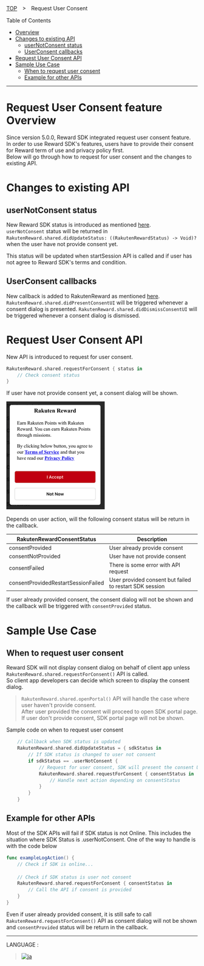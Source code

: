 [TOP](../../README.md#top)　>　Request User Consent

Table of Contents
* [Overview](#request-user-consent-feature-overview)<br>
* [Changes to existing API](#changes-to-existing-api) <br>
    * [userNotConsent status](#usernotconsent-status) <br>
    * [UserConsent callbacks](#userconsent-callbacks) <br>
* [Request User Consent API](#request-user-consent-api)
* [Sample Use Case](#sample-use-case)
    * [When to request user consent](#when-to-request-user-consent)
    * [Example for other APIs](#example-for-other-apis)

---
# Request User Consent feature Overview
Since version 5.0.0, Reward SDK integrated request user consent feature. <br>
In order to use Reward SDK's features, users have to provide their consent for Reward term of use and privacy policy first. <br>
Below will go through how to request for user consent and the changes to existing API. <br>

# Changes to existing API
## userNotConsent status
New Reward SDK status is introduced as mentioned [here](../APIReference/README.md#rakutenrewardstatus). <br>
`userNotConsent` status will be returned in `RakutenReward.shared.didUpdateStatus: ((RakutenRewardStatus) -> Void)?` when the user have not provide consent yet. <br>

This status will be updated when startSession API is called and if user has not agree to Reward SDK's terms and condition. <br>

## UserConsent callbacks
New callback is added to RakutenReward as mentioned [here](../APIReference/README.md#rakutenreward). <br>
`RakutenReward.shared.didPresentConsentUI` will be triggered whenever a consent dialog is presented.
`RakutenReward.shared.didDismissConsentUI` will be triggered whenever a consent dialog is dismissed.

# Request User Consent API
New API is introduced to request for user consent. 

```Swift
RakutenReward.shared.requestForConsent { status in
    // Check consent status
}
```
If user have not provide consent yet, a consent dialog will be shown. 

![Consent Dialog](consent-dialog.png)

Depends on user action, will the following consent status will be return in the callback.

| RakutenRewardConsentStatus | Description |
| --- | --- |
| consentProvided | User already provide consent |
| consentNotProvided | User have not provide consent |
| consentFailed | There is some error with API request |
| consentProvidedRestartSessionFailed | User provided consent but failed to restart SDK session |

If user already provided consent, the consent dialog will not be shown and the callback will be triggered with `consentProvided` status.

# Sample Use Case
## When to request user consent
Reward SDK will not display consent dialog on behalf of client app unless `RakutenReward.shared.requestForConsent()` API is called. <br>
So client app developers can decide which screen to display the consent dialog.

> `RakutenReward.shared.openPortal()` API will handle the case where user haven't provide consent. <br>
> After user provided the consent will proceed to open SDK portal page. <br>
> If user don't provide consent, SDK portal page will not be shown.

Sample code on when to request user consent
```Swift
    // Callback when SDK status is updated
    RakutenReward.shared.didUpdateStatus = { sdkStatus in
        // If SDK status is changed to user not consent
        if sdkStatus == .userNotConsent {
            // Request for user consent, SDK will present the consent UI
            RakutenReward.shared.requestForConsent { consentStatus in
                // Handle next action depending on consentStatus
            }
        }
    }
```

## Example for other APIs

Most of the SDK APIs will fail if SDK status is not Online. This includes the situation where SDK Status is .userNotConsent.
One of the way to handle is with the code below

```Swift
func exampleLogAction() {
    // Check if SDK is online...
    
    // Check if SDK status is user not consent
    RakutenReward.shared.requestForConsent { consentStatus in
        // Call the API if consent is provided
    }
}
```

Even if user already provided consent, it is still safe to call `RakutenReward.requestForConsent()` API as consent dialog will not be shown and `consentProvided` status will be return in the callback.

---
LANGUAGE :
> [![ja](../lang/ja.png)](../ja/UserConsent/README.md)